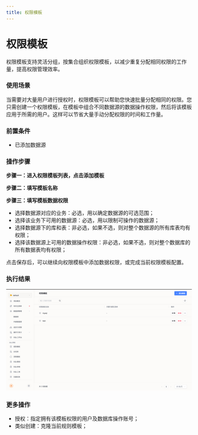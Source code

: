 ```yaml
---
title: 权限模板
---
```

# 权限模板

权限模板支持灵活分组，按集合组织权限模板，以减少重复分配相同权限的工作量，提高权限管理效率。

### 使用场景
当需要对大量用户进行授权时，权限模板可以帮助您快速批量分配相同的权限。您只需创建一个权限模板，在模板中组合不同数据源的数据操作权限，然后将该模板应用于所需的用户。这样可以节省大量手动分配权限的时间和工作量。

### 前置条件
* 已添加数据源

### 操作步骤
**步骤一：进入权限模板列表，点击添加模板**

**步骤二：填写模板名称**

**步骤三：填写模板数据权限**

   * 选择数据源对应的业务：必选，用以确定数据源的可选范围；
   * 选择该业务下可用的数据源：必选，用以限制可操作的数据源；
   * 选择数据源下的库和表：非必选，如果不选，则对整个数据源的所有库表均有权限；
   * 选择该数据源上可用的数据操作权限：非必选，如果不选，则对整个数据库的所有数据表均有权限；

点击保存后，可以继续向权限模板中添加数据权限，或完成当前权限模板配置。


### 执行结果
![permission_template](img/permission_template.png)

### 更多操作

* 授权：指定拥有该模板权限的用户及数据库操作账号；
* 类似创建：克隆当前规则模板；
